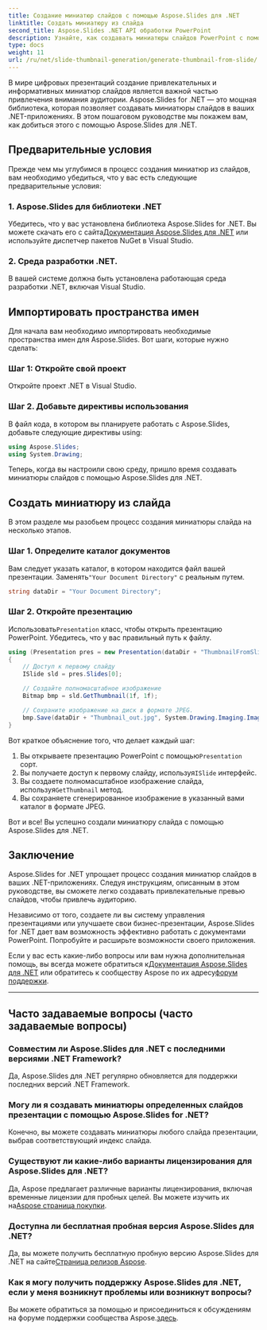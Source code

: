 ```yaml
---
title: Создание миниатюр слайдов с помощью Aspose.Slides для .NET
linktitle: Создать миниатюру из слайда
second_title: Aspose.Slides .NET API обработки PowerPoint
description: Узнайте, как создавать миниатюры слайдов PowerPoint с помощью Aspose.Slides для .NET. Легко улучшайте свои презентации.
type: docs
weight: 11
url: /ru/net/slide-thumbnail-generation/generate-thumbnail-from-slide/
---
```


В мире цифровых презентаций создание привлекательных и информативных миниатюр слайдов является важной частью привлечения внимания аудитории. Aspose.Slides for .NET — это мощная библиотека, которая позволяет создавать миниатюры слайдов в ваших .NET-приложениях. В этом пошаговом руководстве мы покажем вам, как добиться этого с помощью Aspose.Slides для .NET.

## Предварительные условия

Прежде чем мы углубимся в процесс создания миниатюр из слайдов, вам необходимо убедиться, что у вас есть следующие предварительные условия:

### 1. Aspose.Slides для библиотеки .NET

 Убедитесь, что у вас установлена библиотека Aspose.Slides for .NET. Вы можете скачать его с сайта[Документация Aspose.Slides для .NET](https://reference.aspose.com/slides/net/) или используйте диспетчер пакетов NuGet в Visual Studio.

### 2. Среда разработки .NET.

В вашей системе должна быть установлена работающая среда разработки .NET, включая Visual Studio.

## Импортировать пространства имен

Для начала вам необходимо импортировать необходимые пространства имен для Aspose.Slides. Вот шаги, которые нужно сделать:

### Шаг 1: Откройте свой проект

Откройте проект .NET в Visual Studio.

### Шаг 2. Добавьте директивы использования

В файл кода, в котором вы планируете работать с Aspose.Slides, добавьте следующие директивы using:

```csharp
using Aspose.Slides;
using System.Drawing;
```

Теперь, когда вы настроили свою среду, пришло время создавать миниатюры слайдов с помощью Aspose.Slides для .NET.

## Создать миниатюру из слайда

В этом разделе мы разобьем процесс создания миниатюры слайда на несколько этапов.

### Шаг 1. Определите каталог документов

 Вам следует указать каталог, в котором находится файл вашей презентации. Заменять`"Your Document Directory"` с реальным путем.

```csharp
string dataDir = "Your Document Directory";
```

### Шаг 2. Откройте презентацию

 Использовать`Presentation` класс, чтобы открыть презентацию PowerPoint. Убедитесь, что у вас правильный путь к файлу.

```csharp
using (Presentation pres = new Presentation(dataDir + "ThumbnailFromSlide.pptx"))
{
    // Доступ к первому слайду
    ISlide sld = pres.Slides[0];

    // Создайте полномасштабное изображение
    Bitmap bmp = sld.GetThumbnail(1f, 1f);

    // Сохраните изображение на диск в формате JPEG.
    bmp.Save(dataDir + "Thumbnail_out.jpg", System.Drawing.Imaging.ImageFormat.Jpeg);
}
```

Вот краткое объяснение того, что делает каждый шаг:

1.  Вы открываете презентацию PowerPoint с помощью`Presentation` сорт.
2.  Вы получаете доступ к первому слайду, используя`ISlide` интерфейс.
3.  Вы создаете полномасштабное изображение слайда, используя`GetThumbnail` метод.
4. Вы сохраняете сгенерированное изображение в указанный вами каталог в формате JPEG.

Вот и все! Вы успешно создали миниатюру слайда с помощью Aspose.Slides для .NET.

## Заключение

Aspose.Slides for .NET упрощает процесс создания миниатюр слайдов в ваших .NET-приложениях. Следуя инструкциям, описанным в этом руководстве, вы сможете легко создавать привлекательные превью слайдов, чтобы привлечь аудиторию.

Независимо от того, создаете ли вы систему управления презентациями или улучшаете свои бизнес-презентации, Aspose.Slides for .NET дает вам возможность эффективно работать с документами PowerPoint. Попробуйте и расширьте возможности своего приложения.

 Если у вас есть какие-либо вопросы или вам нужна дополнительная помощь, вы всегда можете обратиться к[Документация Aspose.Slides для .NET](https://reference.aspose.com/slides/net/) или обратитесь к сообществу Aspose по их адресу[форум поддержки](https://forum.aspose.com/).

---

## Часто задаваемые вопросы (часто задаваемые вопросы)

### Совместим ли Aspose.Slides для .NET с последними версиями .NET Framework?
Да, Aspose.Slides для .NET регулярно обновляется для поддержки последних версий .NET Framework.

### Могу ли я создавать миниатюры определенных слайдов презентации с помощью Aspose.Slides for .NET?
Конечно, вы можете создавать миниатюры любого слайда презентации, выбрав соответствующий индекс слайда.

### Существуют ли какие-либо варианты лицензирования для Aspose.Slides для .NET?
Да, Aspose предлагает различные варианты лицензирования, включая временные лицензии для пробных целей. Вы можете изучить их на[Aspose страница покупки](https://purchase.aspose.com/buy).

### Доступна ли бесплатная пробная версия Aspose.Slides для .NET?
 Да, вы можете получить бесплатную пробную версию Aspose.Slides для .NET на сайте[Страница релизов Aspose](https://releases.aspose.com/).

### Как я могу получить поддержку Aspose.Slides для .NET, если у меня возникнут проблемы или возникнут вопросы?
 Вы можете обратиться за помощью и присоединиться к обсуждениям на форуме поддержки сообщества Aspose.[здесь](https://forum.aspose.com/).
